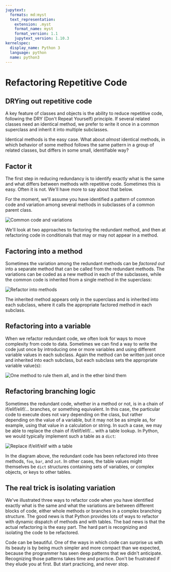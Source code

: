 ```yaml
---
jupytext:
  formats: md:myst
  text_representation:
    extension: .myst
    format_name: myst
    format_version: 1.1
    jupytext_version: 1.10.3
kernelspec:
  display_name: Python 3
  language: python
  name: python3
---
```


# Refactoring Repetitive Code 

## DRYing out repetitive code 

A key feature of classes and objects is the 
ability to reduce repetitive code, following the 
DRY (Don't Repeat Yourself) principle.  If several 
related classes need an identical method, we prefer 
to write it once in a common superclass and inherit 
it into multiple subclasses.

Identical methods is the easy case.  What about 
*almost* identical methods, in which behavior of 
some method follows the same pattern in a group 
of related classes, but differs in some small, 
identifiable way?   

## Factor it

The first step in reducing redundancy is to identify 
exactly what is the same and what differs between 
methods with repetitive code.  Sometimes this is 
easy.  Often it is not.  We'll have more to say about 
that below. 

For the moment, we'll assume you have identified a 
pattern of common code and variation among several 
methods in subclasses of a common parent class. 

![Common code and variations](img_03_1/refactor_redundant_methods.png)

We'll look at two approaches to factoring the redundant 
method, and then at refactoring code in conditionals 
that may or may not appear in a method. 

## Factoring into a method 

Sometimes the variation among the redundant methods can 
be *factored out* into a separate method that can be 
called from the redundant methods. The variations can 
be coded as a new method in each of the subclasses, 
while the common code is inherited from a single method 
in the superclass: 

![Refactor into methods](img_03_1/refactor_into_method.png)

The inherited method appears only in the superclass 
and is inherited into each subclass, where it calls the appropriate factored method
in each subclass.  

## Refactoring into a variable 

When we refactor redundant code, we often look for ways
to move complexity from code to data.  Sometimes we can 
find a way to write the code just once by introducing one 
or more variables and using different variable values 
in each subclass.  Again the method can be written just 
once and inherited into each subclass, but each subclass 
sets the appropriate variable value(s): 

![One method to rule them all, and in the ether bind them](img_03_1/refactor_into_variable.png)

## Refactoring branching logic

Sometimes the redundant code, whether in a method or not, 
is in a chain of if/elif/elif/... branches, or something 
equivalent.  In this case, the particular code to
execute does not vary depending on the class, but rather 
depending on the value of a variable, but it may not be 
as simple as, for example, using that value in a calculation
or string.  In such a case, we may be able to replace 
the chain of if/elif/elif/... with a table lookup. 
In Python, we would typically implement such a table 
as a `dict`: 

![Replace if/elif/elif with a table](img_03_1/refactor_branches_into_table.png)

In the diagram above, the redundant code has been 
refactored into three methods, `foo`, `bar`, and `zot`. 
In other cases, the table values might themselves be 
`dict` structures containing sets of variables, or 
complex objects, or keys to other tables.  

## The real trick is isolating variation

We've illustrated three ways to refactor code when 
you have identified exactly what is the same and 
what the variations are between different blocks of
code, either whole methods or branches in a 
complex branching structure.  The good news is that 
Python provides lots of ways to refactor with 
dynamic dispatch of methods and with tables.  The bad 
news is that the actual refactoring is the easy part. 
The hard part is recognizing and isolating the code 
to be refactored.  

Code can be beautiful.  One of the ways in which 
code can surprise us with its beauty is by being 
much simpler and more compact than we expected, 
because the programmer has seen
deep patterns that we didn't anticipate.  
Recognizing those patterns takes time and practice. 
Don't be frustrated if they elude you at first. 
But start practicing, and never stop. 